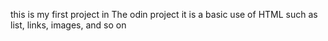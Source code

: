 this is my first project in The odin project it is a basic use of HTML such as list, links, images, and so on 
